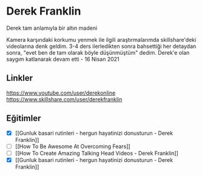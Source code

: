 # Derek Franklin
Derek tam anlamıyla bir altın madeni

Kamera karşındaki korkumu yenmek ile ilgili araştırmalarımda skillshare'deki videolarına denk geldim. 3-4 ders ilerledikten sonra bahsettiği her detaydan sonra, "evet ben de tam olarak böyle düşünmüştüm" dedim. Derek'e olan saygım katlanarak devam etti - 16 Nisan 2021

## Linkler
https://www.youtube.com/user/derekonline
https://www.skillshare.com/user/derekfranklin

## Eğitimler
- [x] [[Gunluk basari rutinleri - hergun hayatinizi donusturun - Derek Franklin]]
- [ ] [[How To Be Awesome At Overcoming Fears]]
- [ ] [[How To Create Amazing Talking Head Videos - Derek Franklin]]
- [x] [[Gunluk basari rutinleri - hergun hayatinizi donusturun - Derek Franklin]]